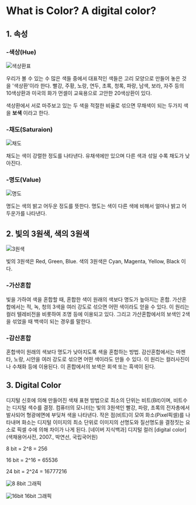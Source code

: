 # What is Color? A digital color?

## 1. 속성
### -색상(Hue)
![색상환표](https://postfiles.pstatic.net/20150427_74/midesse_1430144974938VYAAJ_PNG/%B8%D5%BC%BF.png?type=w2)

우리가 볼 수 있는 수 많은 색들 중에서 대표적인 색들은 고리 모양으로 만들어 놓은 것을 '색상환'이라 한다. 빨강, 주황, 노랑, 연두, 초록, 청록, 파랑, 남색, 보라, 자주 등의 10색상환과 미국의 화가 먼셀이 교육용으로 고안한 20색상환이 있다. 

색상환에서 서로 마주보고 있는 두 색을 적절한 비율로 섞으면 무채색이 되는 두가지 색을 __보색__ 이라고 한다.

### -채도(Saturaion)
![채도](https://search.pstatic.net/common/?src=http%3A%2F%2Fblogfiles.naver.net%2F20110503_194%2Fdifferentn_1304433039304CIdWJ_JPEG%2F%25C3%25A4%25B5%25B5.JPG&type=sc960_832)

채도는 색이 강렬한 정도를 나타낸다. 유채색에만 있으며 다른 색과 섞일 수록 채도가 낮아진다. 

### -명도(Value)
![명도](https://i.pinimg.com/564x/ba/ce/06/bace06df34addddc6895edebd22c69bb.jpg)

명도는 색의 밝고 어두운 정도를 뜻한다. 명도는 색이 다른 색에 비해서 얼마나 밝고 어두운가를 나타낸다. 

## 2. 빛의 3원색, 색의 3원색
![3원색](https://search.pstatic.net/common/?src=http%3A%2F%2Fblogfiles.naver.net%2FMjAxNzAxMTZfMjE0%2FMDAxNDg0NTcwMzQ0ODU0.VDlynlQ-Zdt8LeuI8pshxn3AIT-sFyUA-F7GcDj2o1Ig.AZIfyLS2Z8HTDdZ-Uz6zxj0NScHUswwVkAXqYY0vI0wg.JPEG.spp0805%2F%25BA%25FB%25C0%25C73%25BF%25F8%25BB%25F6%25B0%25FA%25BB%25F6%25C0%25C73%25BF%25F8%25BB%25F64.jpg&type=sc960_832)

빛의 3원색은 Red, Green, Blue.
색의 3원색은 Cyan, Magenta, Yellow, Black 이다.
### -가산혼합

빛을 가하여 색을 혼합할 때, 혼합한 색이 원래의 색보다 명도가 높아지는 혼합. 가산혼합에서는 적, 녹, 청의 3색을 여러 강도로 섞으면 어떤 색이라도 얻을 수 있다. 이 원리는 컬러 텔레비전을 비롯하여 조명 등에 이용되고 있다. 그리고 가산혼합에서의 보색인 2색을 섞었을 때 백색이 되는 경우를 말한다.

### -감산혼합

혼합색이 원래의 색보다 명도가 낮아지도록 색을 혼합하는 방법. 감산혼합에서는 마젠타, 노랑, 시안을 여러 강도로 섞으면 어떤 색이라도 만들 수 있다. 이 원리는 컬러사진이나 수채화 등에 이용된다. 이 혼합에서의 보색은 회색 또는 흑색이 된다.

## 3. Digital Color
디지털 신호에 의해 만들어진 색채 표현 방법으로 최소의 단위는 비트(Bit)이며, 비트수는 디지털 색수를 결정. 컴퓨터의 모니터는 빛의 3원색인 빨강, 파랑, 초록의 전자총에서 발사되어 형광에면에 부딪쳐 색을 나타낸다. 작은 점(비트)이 모여 화소(Pixel픽셀)를 나타내며 화소는 디지털 이미지의 최소 단위로 이미지의 선명도와 질선명도을 결정짓는 요소로 픽셀 수에 의해 차이가 나게 된다.
[네이버 지식백과] 디지털 컬러 [digital color] (색채용어사전, 2007., 박연선, 국립국어원)

8 bit = 2^8 = 256

16 bit = 2^16 = 65536

24 bit = 2^24 = 16777216

![8](https://i.pinimg.com/originals/2c/9c/7f/2c9c7f9dfde6deebafc444918a01d0f5.gif)
8bit 그래픽

![16bit](https://i.pinimg.com/564x/d4/af/c7/d4afc7210160b8c6d1b88020ff34b49c.jpg)
16bit 그래픽




